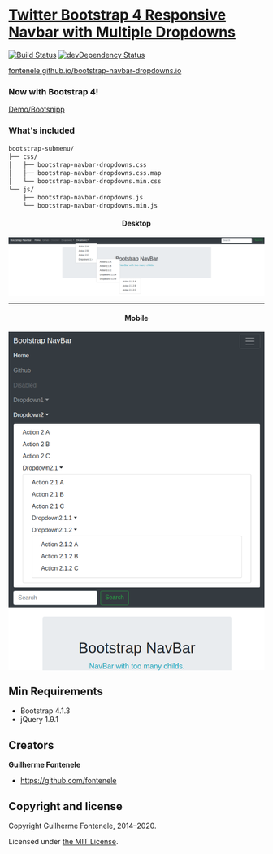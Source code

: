 # [Twitter Bootstrap 4 Responsive Navbar with Multiple Dropdowns](http://fontenele.github.io/bootstrap-navbar-dropdowns/)

[![Build Status](https://github.com/fontenele/bootstrap-navbar-dropdowns/workflows/Test/badge.svg)](https://github.com/fontenele/bootstrap-navbar-dropdowns/actions?workflow=Test)
[![devDependency Status](https://david-dm.org/fontenele/bootstrap-navbar-dropdowns/dev-status.svg)](https://david-dm.org/fontenele/bootstrap-navbar-dropdowns?type=dev)

[fontenele.github.io/bootstrap-navbar-dropdowns.io](http://fontenele.github.io/bootstrap-navbar-dropdowns/)
### Now with Bootstrap 4!

[Demo/Bootsnipp](http://bootsnipp.com/snippets/featured/multi-level-navbar-menu)


### What's included

```
bootstrap-submenu/
├── css/
│   ├── bootstrap-navbar-dropdowns.css
│   ├── bootstrap-navbar-dropdowns.css.map
│   └── bootstrap-navbar-dropdowns.min.css
└── js/
    ├── bootstrap-navbar-dropdowns.js
    └── bootstrap-navbar-dropdowns.min.js
```

<div style="text-align:center;" align="center">
    <h4>Desktop</h4>
    <img align="center" src="https://github.com/fontenele/bootstrap-navbar-dropdowns/blob/master/printscreen.png?raw=true" />
    <hr />
    <h4>Mobile</h4>
    <img align="center" src="https://github.com/fontenele/bootstrap-navbar-dropdowns/blob/master/printscreen-collapsed.png?raw=true" />
</div>

## Min Requirements

* Bootstrap 4.1.3
* jQuery 1.9.1

## Creators

**Guilherme Fontenele**

* <https://github.com/fontenele>


## Copyright and license

Copyright Guilherme Fontenele, 2014&ndash;2020.

Licensed under [the MIT License][license].

[license]: https://github.com/fontenele/bootstrap-navbar-dropdowns/blob/master/LICENSE
